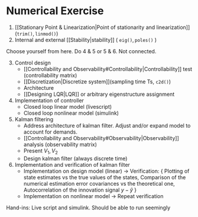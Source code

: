 # Numerical Exercise
1. [[Stationary Point & Linearization|Point of stationarity and linearization]] ($\texttt{trim()}, \texttt{linmod()}$)
2. Internal and external [[Stability|stability]] ( $\texttt{eig()}, \texttt{poles()}$ )

Choose yourself from here. Do 4 & 5 or 5 & 6. Not connected.

3. Control design
   - [[Controllability and Observability#Controllability|Controllability]] test (controllability matrix)
   - [[Discretization|Discretize system]](sampling time Ts, $\texttt{c2d()}$)
   - Architecture
   - [[Designing LQR|LQR]] or arbitrary eigenstructure assignment
4. Implementation of controller
   - Closed loop linear model (livescript)
   - Closed loop nonlinear model (simulink)
5. Kalman filtering
   - Address architecture of kalman filter. Adjust and/or expand model to account for demands.
   - [[Controllability and Observability#Observability|Observability]] analysis (observability matrix)
   - Present $V_1, V_2$
   - Design kalman filter (always discrete time)
6. Implementation and verification of kalman filter
   - Implementation on design model (linear)
   -> Verification: { Plotting of state estimates vs the true values of the states,
				Comparison of the numerical estimation  error covariances vs the theoretical one,
				Autocorrelation of the innovation signal $y-\hat y$ }
   - Implementation on nonlinear model
   -> Repeat verification

Hand-ins:
Live script and simulink. Should be able to run seemingly